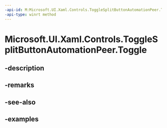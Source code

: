 ```yaml
---
-api-id: M:Microsoft.UI.Xaml.Controls.ToggleSplitButtonAutomationPeer.Toggle
-api-type: winrt method
---
```


<!-- Method syntax.
public void ToggleSplitButtonAutomationPeer.Toggle()
-->

# Microsoft.UI.Xaml.Controls.ToggleSplitButtonAutomationPeer.Toggle

## -description

## -remarks

## -see-also

## -examples

